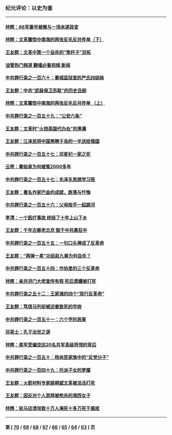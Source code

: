 ### 纪元评论：以史为鉴
---
#### [林辉：66军番号被撤与一场未遂政变](../../pages/nsc1028/n14078024.md?09220330) 
#### [林辉：文革震惊中南海的两张反毛反共传单（下）](../../pages/nsc1028/n14076376.md?09220330) 
#### [王友群：文革中第一个自杀的“笔杆子”邓拓](../../pages/nsc1028/n14075736.md?09220330) 
#### [油管热门频道 翻墙必看视频 新闻](ok?09220330)
#### [中共罪行录之一百六十：秦城监狱里的严氏四姐妹](../../pages/nsc1028/n14074881.md?09220330) 
#### [王友群：中共“武装保卫苏联”的历史丑剧](../../pages/nsc1028/n14074106.md?09220330) 
#### [林辉：文革震惊中南海的两张反毛反共传单 （上）](../../pages/nsc1028/n14073140.md?09220330) 
#### [中共罪行录之一百五十九：“公安六条”](../../pages/nsc1028/n14071344.md?09220330) 
#### [王友群：文革时“火烧英国代办处”的黑幕](../../pages/nsc1028/n14070603.md?09220330) 
#### [王友群：江泽民将中国黑瞎子岛的一半送给俄国](../../pages/nsc1028/n14069964.md?09220330) 
#### [中共罪行录之一百五十七：邓星杞一家之死](../../pages/nsc1028/n14069475.md?09220330) 
#### [云卷：秦始皇为何被冤2000多年](../../pages/nsc1028/n14068423.md?09220330) 
#### [中共罪行录之一百五十七：毛泽东思想学习班](../../pages/nsc1028/n14067273.md?09220330) 
#### [王友群：著名作家巴金的成就、跌落与忏悔](../../pages/nsc1028/n14064433.md?09220330) 
#### [中共罪行录之一百五十六：父母拴手一起跳河](../../pages/nsc1028/n14063788.md?09220330) 
#### [李清：一个医疗事故 终结了十年上山下乡](../../pages/nsc1028/n14062776.md?09220330) 
#### [王友群：千年古都老北京 毁于中共愚狂中](../../pages/nsc1028/n14061802.md?09220330) 
#### [中共罪行录之一百五十五：一句口头禅成了反革命](../../pages/nsc1028/n14060064.md?09220330) 
#### [王友群：“两弹一星”功臣赵九章为何自杀？](../../pages/nsc1028/n14059162.md?09220330) 
#### [中共罪行录之一百五十四：作协里的三个反革命](../../pages/nsc1028/n14058634.md?09220330) 
#### [林辉：亲共洪门大佬宣传有假 死后遗孀被打死](../../pages/nsc1028/n14057205.md?09220330) 
#### [中共罪行录之五十二：王家滩的四个“现行反革命”](../../pages/nsc1028/n14056387.md?09220330) 
#### [王友群：笃信马列却被迫害致死的华岗](../../pages/nsc1028/n14053972.md?09220330) 
#### [中共罪行录之一百五十一：六个字的恶果](../../pages/nsc1028/n14053129.md?09220330) 
#### [邓英士：孔子治世之道](../../pages/nsc1028/n14052210.md?09220330) 
#### [林辉：美军受骗空运20名共军高级将领的背后](../../pages/nsc1028/n14052185.md?09220330) 
#### [中共罪行录之一百五十：杨尚昆家族中的“反党分子”](../../pages/nsc1028/n14051396.md?09220330) 
#### [中共罪行录之一百四十九：托派子女的梦魇](../../pages/nsc1028/n14050027.md?09220330) 
#### [王友群：火箭材料专家姚桐斌文革被活活打死](../../pages/nsc1028/n14048805.md?09220330) 
#### [王友群：因反对个人崇拜被枪杀的湘西女子](../../pages/nsc1028/n14048288.md?09220330) 
#### [林辉：驻马店溃坝致十万人淹死十多万死于瘟疫](../../pages/nsc1028/n14048231.md?09220330) 

---
#### 第 [ [70](./70.md?09220330) / [69](./69.md?09220330) / [68](./68.md?09220330) / [67](./67.md?09220330) / [66](./66.md?09220330) / [65](./65.md?09220330) / [64](./64.md?09220330) / [63](./63.md?09220330) ] 页
